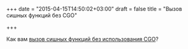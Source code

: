 +++
date = "2015-04-15T14:50:02+03:00"
draft = false
title = "Вызов сишных функций без CGO"

+++

<p>Как вам <a href="https://github.com/brb/go-static">вызов сишных функций без использования CGO</a>?</p>

